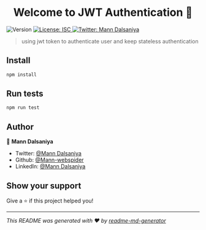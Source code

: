 <h1 align="center">Welcome to JWT Authentication 👋</h1>
<p>
  <img alt="Version" src="https://img.shields.io/badge/version-1.0.0-blue.svg?cacheSeconds=2592000" />
  <a href="#" target="_blank">
    <img alt="License: ISC" src="https://img.shields.io/badge/License-ISC-yellow.svg" />
  </a>
  <a href="https://twitter.com/Mann Dalsaniya" target="_blank">
    <img alt="Twitter: Mann Dalsaniya" src="https://img.shields.io/twitter/follow/Mann Dalsaniya.svg?style=social" />
  </a>
</p>

> using jwt token to authenticate user and keep stateless authentication 

## Install

```sh
npm install
```

## Run tests

```sh
npm run test
```

## Author

👤 **Mann Dalsaniya**

* Twitter: [@Mann Dalsaniya](https://twitter.com/MannDalsaniya07)
* Github: [@Mann-webspider](https://github.com/Mann-webspider)
* LinkedIn: [@Mann Dalsaniya](https://linkedin.com/in/mann-dalsaniya-802293241)

## Show your support

Give a ⭐️ if this project helped you!

***
_This README was generated with ❤️ by [readme-md-generator](https://github.com/kefranabg/readme-md-generator)_
